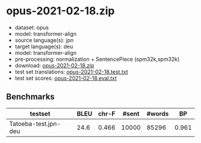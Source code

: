 # opus-2021-02-18.zip

* dataset: opus
* model: transformer-align
* source language(s): jpn
* target language(s): deu
* model: transformer-align
* pre-processing: normalization + SentencePiece (spm32k,spm32k)
* download: [opus-2021-02-18.zip](https://object.pouta.csc.fi/Tatoeba-MT-models/jpn-deu/opus-2021-02-18.zip)
* test set translations: [opus-2021-02-18.test.txt](https://object.pouta.csc.fi/Tatoeba-MT-models/jpn-deu/opus-2021-02-18.test.txt)
* test set scores: [opus-2021-02-18.eval.txt](https://object.pouta.csc.fi/Tatoeba-MT-models/jpn-deu/opus-2021-02-18.eval.txt)

## Benchmarks

| testset | BLEU  | chr-F | #sent | #words | BP |
|---------|-------|-------|-------|--------|----|
| Tatoeba-test.jpn-deu 	| 24.6 	| 0.466 	| 10000 	| 85296 	| 0.961 |

